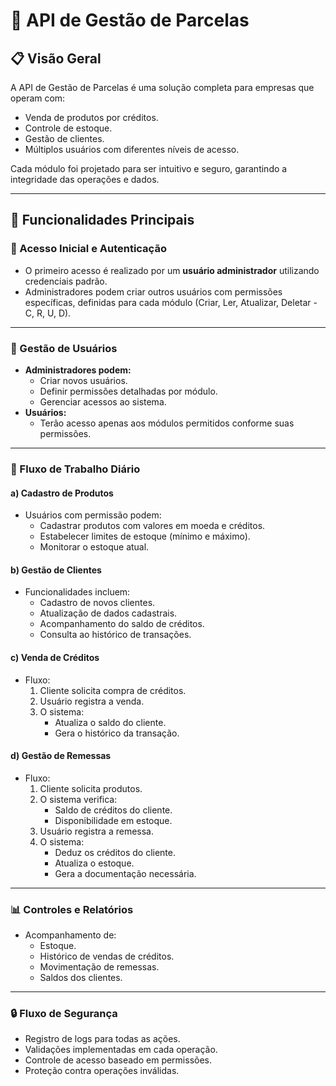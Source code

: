 # 💸 API de Gestão de Parcelas

## 📋 Visão Geral
A API de Gestão de Parcelas é uma solução completa para empresas que operam com:
- Venda de produtos por créditos.
- Controle de estoque.
- Gestão de clientes.
- Múltiplos usuários com diferentes níveis de acesso.

Cada módulo foi projetado para ser intuitivo e seguro, garantindo a integridade das operações e dados.

---

## 🚀 Funcionalidades Principais

### 🔑 Acesso Inicial e Autenticação
- O primeiro acesso é realizado por um **usuário administrador** utilizando credenciais padrão.
- Administradores podem criar outros usuários com permissões específicas, definidas para cada módulo (Criar, Ler, Atualizar, Deletar - C, R, U, D).

---

### 👥 Gestão de Usuários
- **Administradores podem:**
  - Criar novos usuários.
  - Definir permissões detalhadas por módulo.
  - Gerenciar acessos ao sistema.
- **Usuários:** 
  - Terão acesso apenas aos módulos permitidos conforme suas permissões.

---

### 📆 Fluxo de Trabalho Diário

#### a) **Cadastro de Produtos**
- Usuários com permissão podem:
  - Cadastrar produtos com valores em moeda e créditos.
  - Estabelecer limites de estoque (mínimo e máximo).
  - Monitorar o estoque atual.

#### b) **Gestão de Clientes**
- Funcionalidades incluem:
  - Cadastro de novos clientes.
  - Atualização de dados cadastrais.
  - Acompanhamento do saldo de créditos.
  - Consulta ao histórico de transações.

#### c) **Venda de Créditos**
- Fluxo:
  1. Cliente solicita compra de créditos.
  2. Usuário registra a venda.
  3. O sistema:
     - Atualiza o saldo do cliente.
     - Gera o histórico da transação.

#### d) **Gestão de Remessas**
- Fluxo:
  1. Cliente solicita produtos.
  2. O sistema verifica:
     - Saldo de créditos do cliente.
     - Disponibilidade em estoque.
  3. Usuário registra a remessa.
  4. O sistema:
     - Deduz os créditos do cliente.
     - Atualiza o estoque.
     - Gera a documentação necessária.

---

### 📊 Controles e Relatórios
- Acompanhamento de:
  - Estoque.
  - Histórico de vendas de créditos.
  - Movimentação de remessas.
  - Saldos dos clientes.

---

### 🔒 Fluxo de Segurança
- Registro de logs para todas as ações.
- Validações implementadas em cada operação.
- Controle de acesso baseado em permissões.
- Proteção contra operações inválidas.
